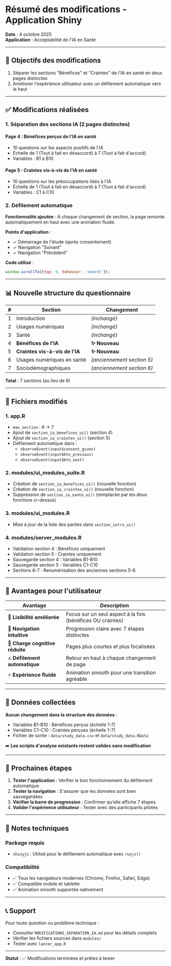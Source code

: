 # Résumé des modifications - Application Shiny

**Date** : 4 octobre 2025  
**Application** : Acceptabilité de l'IA en Santé

---

## 🎯 Objectifs des modifications

1. Séparer les sections "Bénéfices" et "Craintes" de l'IA en santé en deux pages distinctes
2. Améliorer l'expérience utilisateur avec un défilement automatique vers le haut

---

## ✅ Modifications réalisées

### 1. Séparation des sections IA (2 pages distinctes)

#### **Page 4 : Bénéfices perçus de l'IA en santé**
- 10 questions sur les aspects positifs de l'IA
- Échelle de 1 (Tout à fait en désaccord) à 7 (Tout à fait d'accord)
- Variables : B1 à B10

#### **Page 5 : Craintes vis-à-vis de l'IA en santé**
- 10 questions sur les préoccupations liées à l'IA
- Échelle de 1 (Tout à fait en désaccord) à 7 (Tout à fait d'accord)
- Variables : C1 à C10

### 2. Défilement automatique

**Fonctionnalité ajoutée** : À chaque changement de section, la page remonte automatiquement en haut avec une animation fluide.

**Points d'application** :
- ✓ Démarrage de l'étude (après consentement)
- ✓ Navigation "Suivant"
- ✓ Navigation "Précédent"

**Code utilisé** :
```javascript
window.scrollTo({top: 0, behavior: 'smooth'});
```

---

## 📊 Nouvelle structure du questionnaire

| # | Section | Changement |
|---|---------|-----------|
| 1 | Introduction | *(inchangé)* |
| 2 | Usages numériques | *(inchangé)* |
| 3 | Santé | *(inchangé)* |
| 4 | **Bénéfices de l'IA** | **✨ Nouveau** |
| 5 | **Craintes vis-à-vis de l'IA** | **✨ Nouveau** |
| 6 | Usages numériques en santé | *(anciennement section 5)* |
| 7 | Sociodémographiques | *(anciennement section 6)* |

**Total** : 7 sections (au lieu de 6)

---

## 📁 Fichiers modifiés

### 1. **app.R**
- `max_section` : 6 → 7
- Ajout de `section_ia_benefices_ui()` (section 4)
- Ajout de `section_ia_craintes_ui()` (section 5)
- Défilement automatique dans :
  - `observeEvent(input$consent_given)`
  - `observeEvent(input$btn_previous)`
  - `observeEvent(input$btn_next)`

### 2. **modules/ui_modules_suite.R**
- Création de `section_ia_benefices_ui()` (nouvelle fonction)
- Création de `section_ia_craintes_ui()` (nouvelle fonction)
- Suppression de `section_ia_sante_ui()` (remplacée par les deux fonctions ci-dessus)

### 3. **modules/ui_modules.R**
- Mise à jour de la liste des parties dans `section_intro_ui()`

### 4. **modules/server_modules.R**
- Validation section 4 : Bénéfices uniquement
- Validation section 5 : Craintes uniquement
- Sauvegarde section 4 : Variables B1-B10
- Sauvegarde section 5 : Variables C1-C10
- Sections 6-7 : Renumérisation des anciennes sections 5-6

---

## 🎨 Avantages pour l'utilisateur

| Avantage | Description |
|----------|-------------|
| 📖 **Lisibilité améliorée** | Focus sur un seul aspect à la fois (bénéfices OU craintes) |
| 🎯 **Navigation intuitive** | Progression claire avec 7 étapes distinctes |
| 🧠 **Charge cognitive réduite** | Pages plus courtes et plus focalisées |
| 🔝 **Défilement automatique** | Retour en haut à chaque changement de page |
| ⚡ **Expérience fluide** | Animation smooth pour une transition agréable |

---

## 💾 Données collectées

**Aucun changement dans la structure des données** :
- Variables B1-B10 : Bénéfices perçus (échelle 1-7)
- Variables C1-C10 : Craintes perçues (échelle 1-7)
- Fichier de sortie : `data/study_data.csv` et `data/study_data.RData`

➡️ **Les scripts d'analyse existants restent valides sans modification**

---

## 🚀 Prochaines étapes

1. **Tester l'application** : Vérifier le bon fonctionnement du défilement automatique
2. **Tester la navigation** : S'assurer que les données sont bien sauvegardées
3. **Vérifier la barre de progression** : Confirmer qu'elle affiche 7 étapes
4. **Valider l'expérience utilisateur** : Tester avec des participants pilotes

---

## 📝 Notes techniques

### Package requis
- `shinyjs` : Utilisé pour le défilement automatique avec `runjs()`

### Compatibilité
- ✅ Tous les navigateurs modernes (Chrome, Firefox, Safari, Edge)
- ✅ Compatible mobile et tablette
- ✅ Animation smooth supportée nativement

---

## 📞 Support

Pour toute question ou problème technique :
- Consulter `MODIFICATIONS_SEPARATION_IA.md` pour les détails complets
- Vérifier les fichiers sources dans `modules/`
- Tester avec `lancer_app.R`

---

**Statut** : ✅ Modifications terminées et prêtes à tester
